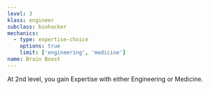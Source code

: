 ```yaml
---
level: 3
klass: engineer
subclass: biohacker
mechanics:
  - type: expertise-choice
    options: true
    limit: ['engineering', 'medicine']
name: Brain Boost
---
```

At 2nd level, you gain Expertise with either Engineering or Medicine.

